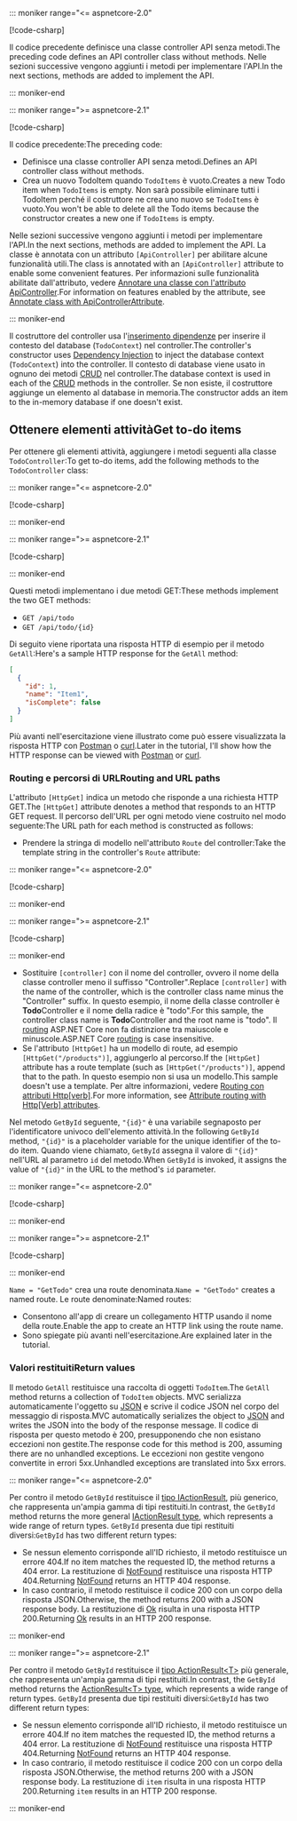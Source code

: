 ::: moniker range="<= aspnetcore-2.0"

[!code-csharp[](../../tutorials/first-web-api/samples/2.0/TodoApi/Controllers/TodoController2.cs?name=snippet_todo1)]

<span data-ttu-id="03eaf-101">Il codice precedente definisce una classe controller API senza metodi.</span><span class="sxs-lookup"><span data-stu-id="03eaf-101">The preceding code defines an API controller class without methods.</span></span> <span data-ttu-id="03eaf-102">Nelle sezioni successive vengono aggiunti i metodi per implementare l'API.</span><span class="sxs-lookup"><span data-stu-id="03eaf-102">In the next sections, methods are added to implement the API.</span></span>

::: moniker-end

::: moniker range=">= aspnetcore-2.1"

[!code-csharp[](../../tutorials/first-web-api/samples/2.1/TodoApi/Controllers/TodoController2.cs?name=snippet_todo1)]

<span data-ttu-id="03eaf-103">Il codice precedente:</span><span class="sxs-lookup"><span data-stu-id="03eaf-103">The preceding code:</span></span>

* <span data-ttu-id="03eaf-104">Definisce una classe controller API senza metodi.</span><span class="sxs-lookup"><span data-stu-id="03eaf-104">Defines an API controller class without methods.</span></span>
* <span data-ttu-id="03eaf-105">Crea un nuovo TodoItem quando `TodoItems` è vuoto.</span><span class="sxs-lookup"><span data-stu-id="03eaf-105">Creates a new Todo item when `TodoItems` is empty.</span></span> <span data-ttu-id="03eaf-106">Non sarà possibile eliminare tutti i TodoItem perché il costruttore ne crea uno nuovo se `TodoItems` è vuoto.</span><span class="sxs-lookup"><span data-stu-id="03eaf-106">You won't be able to delete all the Todo items because the constructor creates a new one if `TodoItems` is empty.</span></span>

<span data-ttu-id="03eaf-107">Nelle sezioni successive vengono aggiunti i metodi per implementare l'API.</span><span class="sxs-lookup"><span data-stu-id="03eaf-107">In the next sections, methods are added to implement the API.</span></span> <span data-ttu-id="03eaf-108">La classe è annotata con un attributo `[ApiController]` per abilitare alcune funzionalità utili.</span><span class="sxs-lookup"><span data-stu-id="03eaf-108">The class is annotated with an `[ApiController]` attribute to enable some convenient features.</span></span> <span data-ttu-id="03eaf-109">Per informazioni sulle funzionalità abilitate dall'attributo, vedere [Annotare una classe con l'attributo ApiController](xref:web-api/index#annotate-class-with-apicontrollerattribute).</span><span class="sxs-lookup"><span data-stu-id="03eaf-109">For information on features enabled by the attribute, see [Annotate class with ApiControllerAttribute](xref:web-api/index#annotate-class-with-apicontrollerattribute).</span></span>

::: moniker-end

<span data-ttu-id="03eaf-110">Il costruttore del controller usa l'[inserimento dipendenze](xref:fundamentals/dependency-injection) per inserire il contesto del database (`TodoContext`) nel controller.</span><span class="sxs-lookup"><span data-stu-id="03eaf-110">The controller's constructor uses [Dependency Injection](xref:fundamentals/dependency-injection) to inject the database context (`TodoContext`) into the controller.</span></span> <span data-ttu-id="03eaf-111">Il contesto di database viene usato in ognuno dei metodi [CRUD](https://wikipedia.org/wiki/Create,_read,_update_and_delete) nel controller.</span><span class="sxs-lookup"><span data-stu-id="03eaf-111">The database context is used in each of the [CRUD](https://wikipedia.org/wiki/Create,_read,_update_and_delete) methods in the controller.</span></span> <span data-ttu-id="03eaf-112">Se non esiste, il costruttore aggiunge un elemento al database in memoria.</span><span class="sxs-lookup"><span data-stu-id="03eaf-112">The constructor adds an item to the in-memory database if one doesn't exist.</span></span>

## <a name="get-to-do-items"></a><span data-ttu-id="03eaf-113">Ottenere elementi attività</span><span class="sxs-lookup"><span data-stu-id="03eaf-113">Get to-do items</span></span>

<span data-ttu-id="03eaf-114">Per ottenere gli elementi attività, aggiungere i metodi seguenti alla classe `TodoController`:</span><span class="sxs-lookup"><span data-stu-id="03eaf-114">To get to-do items, add the following methods to the `TodoController` class:</span></span>

::: moniker range="<= aspnetcore-2.0"

[!code-csharp[](../../tutorials/first-web-api/samples/2.0/TodoApi/Controllers/TodoController.cs?name=snippet_GetAll)]

::: moniker-end

::: moniker range=">= aspnetcore-2.1"

[!code-csharp[](../../tutorials/first-web-api/samples/2.1/TodoApi/Controllers/TodoController.cs?name=snippet_GetAll)]

::: moniker-end

<span data-ttu-id="03eaf-115">Questi metodi implementano i due metodi GET:</span><span class="sxs-lookup"><span data-stu-id="03eaf-115">These methods implement the two GET methods:</span></span>

* `GET /api/todo`
* `GET /api/todo/{id}`

<span data-ttu-id="03eaf-116">Di seguito viene riportata una risposta HTTP di esempio per il metodo `GetAll`:</span><span class="sxs-lookup"><span data-stu-id="03eaf-116">Here's a sample HTTP response for the `GetAll` method:</span></span>

```json
[
  {
    "id": 1,
    "name": "Item1",
    "isComplete": false
  }
]
```

<span data-ttu-id="03eaf-117">Più avanti nell'esercitazione viene illustrato come può essere visualizzata la risposta HTTP con [Postman](https://www.getpostman.com/) o [curl](https://curl.haxx.se/docs/manpage.html).</span><span class="sxs-lookup"><span data-stu-id="03eaf-117">Later in the tutorial, I'll show how the HTTP response can be viewed with [Postman](https://www.getpostman.com/) or [curl](https://curl.haxx.se/docs/manpage.html).</span></span>

### <a name="routing-and-url-paths"></a><span data-ttu-id="03eaf-118">Routing e percorsi di URL</span><span class="sxs-lookup"><span data-stu-id="03eaf-118">Routing and URL paths</span></span>

<span data-ttu-id="03eaf-119">L'attributo `[HttpGet]` indica un metodo che risponde a una richiesta HTTP GET.</span><span class="sxs-lookup"><span data-stu-id="03eaf-119">The `[HttpGet]` attribute denotes a method that responds to an HTTP GET request.</span></span> <span data-ttu-id="03eaf-120">Il percorso dell'URL per ogni metodo viene costruito nel modo seguente:</span><span class="sxs-lookup"><span data-stu-id="03eaf-120">The URL path for each method is constructed as follows:</span></span>

* <span data-ttu-id="03eaf-121">Prendere la stringa di modello nell'attributo `Route` del controller:</span><span class="sxs-lookup"><span data-stu-id="03eaf-121">Take the template string in the controller's `Route` attribute:</span></span>

::: moniker range="<= aspnetcore-2.0"

[!code-csharp[](../../tutorials/first-web-api/samples/2.0/TodoApi/Controllers/TodoController.cs?name=TodoController&highlight=3)]

::: moniker-end

::: moniker range=">= aspnetcore-2.1"

[!code-csharp[](../../tutorials/first-web-api/samples/2.1/TodoApi/Controllers/TodoController.cs?name=TodoController&highlight=3)]

::: moniker-end

* <span data-ttu-id="03eaf-122">Sostituire `[controller]` con il nome del controller, ovvero il nome della classe controller meno il suffisso "Controller".</span><span class="sxs-lookup"><span data-stu-id="03eaf-122">Replace `[controller]` with the name of the controller, which is the controller class name minus the "Controller" suffix.</span></span> <span data-ttu-id="03eaf-123">In questo esempio, il nome della classe controller è **Todo**Controller e il nome della radice è "todo".</span><span class="sxs-lookup"><span data-stu-id="03eaf-123">For this sample, the controller class name is **Todo**Controller and the root name is "todo".</span></span> <span data-ttu-id="03eaf-124">Il [routing](xref:mvc/controllers/routing) ASP.NET Core non fa distinzione tra maiuscole e minuscole.</span><span class="sxs-lookup"><span data-stu-id="03eaf-124">ASP.NET Core [routing](xref:mvc/controllers/routing) is case insensitive.</span></span>
* <span data-ttu-id="03eaf-125">Se l'attributo `[HttpGet]` ha un modello di route, ad esempio `[HttpGet("/products")]`, aggiungerlo al percorso.</span><span class="sxs-lookup"><span data-stu-id="03eaf-125">If the `[HttpGet]` attribute has a route template (such as `[HttpGet("/products")]`, append that to the path.</span></span> <span data-ttu-id="03eaf-126">In questo esempio non si usa un modello.</span><span class="sxs-lookup"><span data-stu-id="03eaf-126">This sample doesn't use a template.</span></span> <span data-ttu-id="03eaf-127">Per altre informazioni, vedere [Routing con attributi Http[verb]](xref:mvc/controllers/routing#attribute-routing-with-httpverb-attributes).</span><span class="sxs-lookup"><span data-stu-id="03eaf-127">For more information, see [Attribute routing with Http[Verb] attributes](xref:mvc/controllers/routing#attribute-routing-with-httpverb-attributes).</span></span>

<span data-ttu-id="03eaf-128">Nel metodo `GetById` seguente, `"{id}"` è una variabile segnaposto per l'identificatore univoco dell'elemento attività.</span><span class="sxs-lookup"><span data-stu-id="03eaf-128">In the following `GetById` method, `"{id}"` is a placeholder variable for the unique identifier of the to-do item.</span></span> <span data-ttu-id="03eaf-129">Quando viene chiamato, `GetById` assegna il valore di `"{id}"` nell'URL al parametro `id` del metodo.</span><span class="sxs-lookup"><span data-stu-id="03eaf-129">When `GetById` is invoked, it assigns the value of `"{id}"` in the URL to the method's `id` parameter.</span></span>

::: moniker range="<= aspnetcore-2.0"

[!code-csharp[](../../tutorials/first-web-api/samples/2.0/TodoApi/Controllers/TodoController.cs?name=snippet_GetByID&highlight=1-2)]

::: moniker-end

::: moniker range=">= aspnetcore-2.1"

[!code-csharp[](../../tutorials/first-web-api/samples/2.1/TodoApi/Controllers/TodoController.cs?name=snippet_GetByID&highlight=1-2)]

::: moniker-end

<span data-ttu-id="03eaf-130">`Name = "GetTodo"` crea una route denominata.</span><span class="sxs-lookup"><span data-stu-id="03eaf-130">`Name = "GetTodo"` creates a named route.</span></span> <span data-ttu-id="03eaf-131">Le route denominate:</span><span class="sxs-lookup"><span data-stu-id="03eaf-131">Named routes:</span></span>

* <span data-ttu-id="03eaf-132">Consentono all'app di creare un collegamento HTTP usando il nome della route.</span><span class="sxs-lookup"><span data-stu-id="03eaf-132">Enable the app to create an HTTP link using the route name.</span></span>
* <span data-ttu-id="03eaf-133">Sono spiegate più avanti nell'esercitazione.</span><span class="sxs-lookup"><span data-stu-id="03eaf-133">Are explained later in the tutorial.</span></span>

### <a name="return-values"></a><span data-ttu-id="03eaf-134">Valori restituiti</span><span class="sxs-lookup"><span data-stu-id="03eaf-134">Return values</span></span>

<span data-ttu-id="03eaf-135">Il metodo `GetAll` restituisce una raccolta di oggetti `TodoItem`.</span><span class="sxs-lookup"><span data-stu-id="03eaf-135">The `GetAll` method returns a collection of `TodoItem` objects.</span></span> <span data-ttu-id="03eaf-136">MVC serializza automaticamente l'oggetto su [JSON](https://www.json.org/) e scrive il codice JSON nel corpo del messaggio di risposta.</span><span class="sxs-lookup"><span data-stu-id="03eaf-136">MVC automatically serializes the object to [JSON](https://www.json.org/) and writes the JSON into the body of the response message.</span></span> <span data-ttu-id="03eaf-137">Il codice di risposta per questo metodo è 200, presupponendo che non esistano eccezioni non gestite.</span><span class="sxs-lookup"><span data-stu-id="03eaf-137">The response code for this method is 200, assuming there are no unhandled exceptions.</span></span> <span data-ttu-id="03eaf-138">Le eccezioni non gestite vengono convertite in errori 5xx.</span><span class="sxs-lookup"><span data-stu-id="03eaf-138">Unhandled exceptions are translated into 5xx errors.</span></span>

::: moniker range="<= aspnetcore-2.0"

<span data-ttu-id="03eaf-139">Per contro il metodo `GetById` restituisce il [tipo IActionResult](xref:web-api/action-return-types#iactionresult-type), più generico, che rappresenta un'ampia gamma di tipi restituiti.</span><span class="sxs-lookup"><span data-stu-id="03eaf-139">In contrast, the `GetById` method returns the more general [IActionResult type](xref:web-api/action-return-types#iactionresult-type), which represents a wide range of return types.</span></span> <span data-ttu-id="03eaf-140">`GetById` presenta due tipi restituiti diversi:</span><span class="sxs-lookup"><span data-stu-id="03eaf-140">`GetById` has two different return types:</span></span>

* <span data-ttu-id="03eaf-141">Se nessun elemento corrisponde all'ID richiesto, il metodo restituisce un errore 404.</span><span class="sxs-lookup"><span data-stu-id="03eaf-141">If no item matches the requested ID, the method returns a 404 error.</span></span> <span data-ttu-id="03eaf-142">La restituzione di [NotFound](/dotnet/api/microsoft.aspnetcore.mvc.controllerbase.notfound) restituisce una risposta HTTP 404.</span><span class="sxs-lookup"><span data-stu-id="03eaf-142">Returning [NotFound](/dotnet/api/microsoft.aspnetcore.mvc.controllerbase.notfound) returns an HTTP 404 response.</span></span>
* <span data-ttu-id="03eaf-143">In caso contrario, il metodo restituisce il codice 200 con un corpo della risposta JSON.</span><span class="sxs-lookup"><span data-stu-id="03eaf-143">Otherwise, the method returns 200 with a JSON response body.</span></span> <span data-ttu-id="03eaf-144">La restituzione di [Ok](/dotnet/api/microsoft.aspnetcore.mvc.controllerbase.ok) risulta in una risposta HTTP 200.</span><span class="sxs-lookup"><span data-stu-id="03eaf-144">Returning [Ok](/dotnet/api/microsoft.aspnetcore.mvc.controllerbase.ok) results in an HTTP 200 response.</span></span>

::: moniker-end

::: moniker range=">= aspnetcore-2.1"

<span data-ttu-id="03eaf-145">Per contro il metodo `GetById` restituisce il [tipo ActionResult\<T>](xref:web-api/action-return-types#actionresultt-type) più generale, che rappresenta un'ampia gamma di tipi restituiti.</span><span class="sxs-lookup"><span data-stu-id="03eaf-145">In contrast, the `GetById` method returns the [ActionResult\<T> type](xref:web-api/action-return-types#actionresultt-type), which represents a wide range of return types.</span></span> <span data-ttu-id="03eaf-146">`GetById` presenta due tipi restituiti diversi:</span><span class="sxs-lookup"><span data-stu-id="03eaf-146">`GetById` has two different return types:</span></span>

* <span data-ttu-id="03eaf-147">Se nessun elemento corrisponde all'ID richiesto, il metodo restituisce un errore 404.</span><span class="sxs-lookup"><span data-stu-id="03eaf-147">If no item matches the requested ID, the method returns a 404 error.</span></span> <span data-ttu-id="03eaf-148">La restituzione di [NotFound](/dotnet/api/microsoft.aspnetcore.mvc.controllerbase.notfound) restituisce una risposta HTTP 404.</span><span class="sxs-lookup"><span data-stu-id="03eaf-148">Returning [NotFound](/dotnet/api/microsoft.aspnetcore.mvc.controllerbase.notfound) returns an HTTP 404 response.</span></span>
* <span data-ttu-id="03eaf-149">In caso contrario, il metodo restituisce il codice 200 con un corpo della risposta JSON.</span><span class="sxs-lookup"><span data-stu-id="03eaf-149">Otherwise, the method returns 200 with a JSON response body.</span></span> <span data-ttu-id="03eaf-150">La restituzione di `item` risulta in una risposta HTTP 200.</span><span class="sxs-lookup"><span data-stu-id="03eaf-150">Returning `item` results in an HTTP 200 response.</span></span>

::: moniker-end
